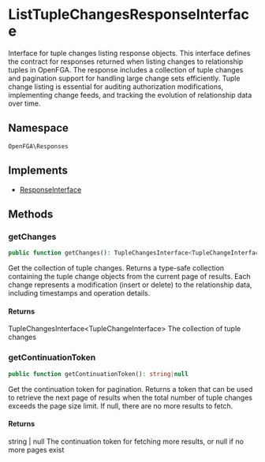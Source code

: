 # ListTupleChangesResponseInterface

Interface for tuple changes listing response objects. This interface defines the contract for responses returned when listing changes to relationship tuples in OpenFGA. The response includes a collection of tuple changes and pagination support for handling large change sets efficiently. Tuple change listing is essential for auditing authorization modifications, implementing change feeds, and tracking the evolution of relationship data over time.

## Namespace
`OpenFGA\Responses`

## Implements
* [ResponseInterface](Responses/ResponseInterface.md)



## Methods
### getChanges


```php
public function getChanges(): TupleChangesInterface<TupleChangeInterface>
```

Get the collection of tuple changes. Returns a type-safe collection containing the tuple change objects from the current page of results. Each change represents a modification (insert or delete) to the relationship data, including timestamps and operation details.


#### Returns
TupleChangesInterface&lt;TupleChangeInterface&gt;
 The collection of tuple changes

### getContinuationToken


```php
public function getContinuationToken(): string|null
```

Get the continuation token for pagination. Returns a token that can be used to retrieve the next page of results when the total number of tuple changes exceeds the page size limit. If null, there are no more results to fetch.


#### Returns
string | null
 The continuation token for fetching more results, or null if no more pages exist

